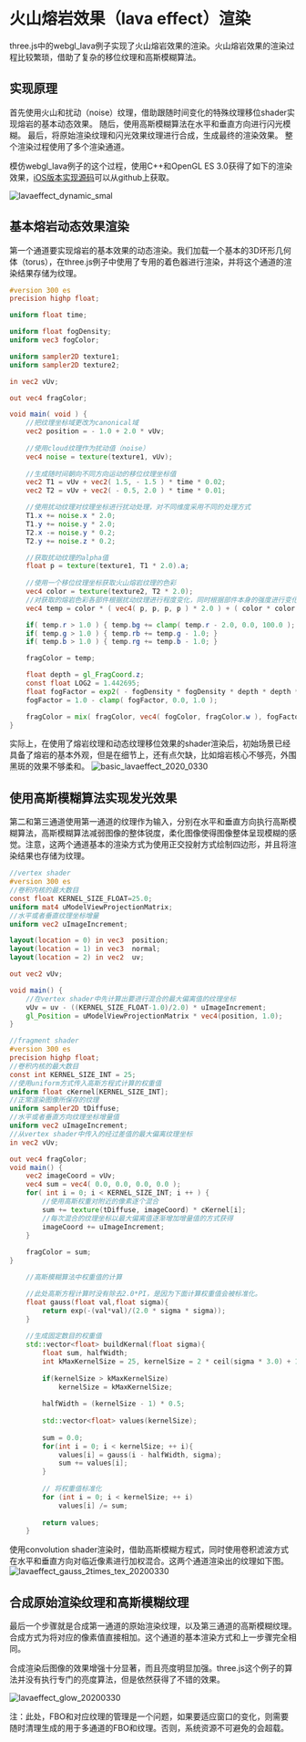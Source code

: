 # 火山熔岩效果（lava effect）渲染
three.js中的webgl_lava例子实现了火山熔岩效果的渲染。火山熔岩效果的渲染过程比较繁琐，借助了复杂的移位纹理和高斯模糊算法。

## 实现原理
首先使用火山和扰动（noise）纹理，借助跟随时间变化的特殊纹理移位shader实现熔岩的基本动态效果。
随后，使用高斯模糊算法在水平和垂直方向进行闪光模糊。
最后，将原始渲染纹理和闪光效果纹理进行合成，生成最终的渲染效果。
整个渲染过程使用了多个渲染通道。

模仿webgl_lava例子的这个过程，使用C++和OpenGL ES 3.0获得了如下的渲染效果，[iOS版本实现源码](https://github.com/nintymiles/LearnThreeJSRenderingExamples)可以从github上获取。

![lavaeffect_dynamic_smal](media/lavaeffect_dynamic_small.gif)

## 基本熔岩动态效果渲染
第一个通道要实现熔岩的基本效果的动态渲染。我们加载一个基本的3D环形几何体（torus），在three.js例子中使用了专用的着色器进行渲染，并将这个通道的渲染结果存储为纹理。

```glsl
#version 300 es
precision highp float;

uniform float time;

uniform float fogDensity;
uniform vec3 fogColor;

uniform sampler2D texture1;
uniform sampler2D texture2;

in vec2 vUv;

out vec4 fragColor;

void main( void ) {
    //把纹理坐标域更改为canonical域
    vec2 position = - 1.0 + 2.0 * vUv;
    
    //使用cloud纹理作为扰动值（noise）
    vec4 noise = texture(texture1, vUv);
 
    //生成随时间朝向不同方向运动的移位纹理坐标值
    vec2 T1 = vUv + vec2( 1.5, - 1.5 ) * time * 0.02;
    vec2 T2 = vUv + vec2( - 0.5, 2.0 ) * time * 0.01;

    //使用扰动纹理对纹理坐标进行扰动处理，对不同维度采用不同的处理方式
    T1.x += noise.x * 2.0;
    T1.y += noise.y * 2.0;
    T2.x -= noise.y * 0.2;
    T2.y += noise.z * 0.2;

    //获取扰动纹理的alpha值
    float p = texture(texture1, T1 * 2.0).a;
    
    //使用一个移位纹理坐标获取火山熔岩纹理的色彩
    vec4 color = texture(texture2, T2 * 2.0);
    //对获取的熔岩色彩各部件根据扰动纹理进行程度变化，同时根据部件本身的强度进行变化
    vec4 temp = color * ( vec4( p, p, p, p ) * 2.0 ) + ( color * color - 0.1 );

    if( temp.r > 1.0 ) { temp.bg += clamp( temp.r - 2.0, 0.0, 100.0 ); }
    if( temp.g > 1.0 ) { temp.rb += temp.g - 1.0; }
    if( temp.b > 1.0 ) { temp.rg += temp.b - 1.0; }

    fragColor = temp;

    float depth = gl_FragCoord.z;
    const float LOG2 = 1.442695;
    float fogFactor = exp2( - fogDensity * fogDensity * depth * depth * LOG2 );
    fogFactor = 1.0 - clamp( fogFactor, 0.0, 1.0 );

    fragColor = mix( fragColor, vec4( fogColor, fragColor.w ), fogFactor );
}
```

实际上，在使用了熔岩纹理和动态纹理移位效果的shader渲染后，初始场景已经具备了熔岩的基本外观，但是在细节上，还有点欠缺，比如熔岩核心不够亮，外围黑斑的效果不够柔和。
![basic_lavaeffect_2020_0330](media/basic_lavaeffect_2020_0330.jpg)

## 使用高斯模糊算法实现发光效果
第二和第三通道使用第一通道的纹理作为输入，分别在水平和垂直方向执行高斯模糊算法，高斯模糊算法减弱图像的整体锐度，柔化图像使得图像整体呈现模糊的感觉。注意，这两个通道基本的渲染方式为使用正交投射方式绘制四边形，并且将渲染结果也存储为纹理。

```glsl
//vertex shader
#version 300 es
//卷积内核的最大数目
const float KERNEL_SIZE_FLOAT=25.0;
uniform mat4 uModelViewProjectionMatrix;
//水平或者垂直纹理坐标增量
uniform vec2 uImageIncrement;

layout(location = 0) in vec3  position;
layout(location = 1) in vec3  normal;
layout(location = 2) in vec2  uv;

out vec2 vUv;

void main() {
    //在vertex shader中先计算出要进行混合的最大偏离值的纹理坐标
    vUv = uv - ((KERNEL_SIZE_FLOAT-1.0)/2.0) * uImageIncrement;
    gl_Position = uModelViewProjectionMatrix * vec4(position, 1.0);
}
```


```glsl
//fragment shader
#version 300 es
precision highp float;
//卷积内核的最大数目
const int KERNEL_SIZE_INT = 25;
//使用uniform方式传入高斯方程式计算的权重值
uniform float cKernel[KERNEL_SIZE_INT];
//正常渲染图像所保存的纹理
uniform sampler2D tDiffuse;
//水平或者垂直方向纹理坐标增量值
uniform vec2 uImageIncrement;
//从vertex shader中传入的经过差值的最大偏离纹理坐标
in vec2 vUv;

out vec4 fragColor;
void main() {
    vec2 imageCoord = vUv;
    vec4 sum = vec4( 0.0, 0.0, 0.0, 0.0 );
    for( int i = 0; i < KERNEL_SIZE_INT; i ++ ) {
        //使用高斯权重对附近的像素逐个混合
        sum += texture(tDiffuse, imageCoord) * cKernel[i];
        //每次混合的纹理坐标以最大偏离值逐渐增加增量值的方式获得
        imageCoord += uImageIncrement;
    }
    
    fragColor = sum;
}
```

```cpp
    //高斯模糊算法中权重值的计算

    //此处高斯方程计算时没有除去2.0*PI，是因为下面计算权重值会被标准化。
    float gauss(float val,float sigma){
        return exp(-(val*val)/(2.0 * sigma * sigma));
    }
    
    //生成固定数目的权重值
    std::vector<float> buildKernal(float sigma){
        float sum, halfWidth;
        int kMaxKernelSize = 25, kernelSize = 2 * ceil(sigma * 3.0) + 1;
        
        if(kernelSize > kMaxKernelSize)
            kernelSize = kMaxKernelSize;
        
        halfWidth = (kernelSize - 1) * 0.5;
        
        std::vector<float> values(kernelSize);
        
        sum = 0.0;
        for(int i = 0; i < kernelSize; ++ i){
            values[i] = gauss(i - halfWidth, sigma);
            sum += values[i];
        }
        
        // 将权重值标准化
        for (int i = 0; i < kernelSize; ++ i)
            values[i] /= sum;
        
        return values;
    }
```


使用convolution shader渲染时，借助高斯模糊方程式，同时使用卷积滤波方式在水平和垂直方向对临近像素进行加权混合。这两个通道渲染出的纹理如下图。
![lavaeffect_gauss_2times_tex_20200330](media/lavaeffect_gauss_2times_tex_20200330.jpg)


## 合成原始渲染纹理和高斯模糊纹理
最后一个步骤就是合成第一通道的原始渲染纹理，以及第三通道的高斯模糊纹理。合成方式为将对应的像素值直接相加。这个通道的基本渲染方式和上一步骤完全相同。

合成渲染后图像的效果增强十分显著，而且亮度明显加强。three.js这个例子的算法并没有执行专门的亮度算法，但是依然获得了不错的效果。

![lavaeffect_glow_20200330](media/lavaeffect_glow_20200330.jpg)

注：此处，FBO和对应纹理的管理是一个问题，如果要适应窗口的变化，则需要随时清理生成的用于多通道的FBO和纹理。否则，系统资源不可避免的会超载。






